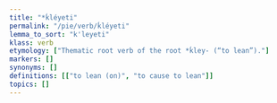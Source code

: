 ```yaml
---
title: "*ḱléyeti"
permalink: "/pie/verb/ḱléyeti"
lemma_to_sort: "k'leyeti"
klass: verb
etymology: ["Thematic root verb of the root *ḱley- (“to lean”)."]
markers: []
synonyms: []
definitions: [["to lean (on)", "to cause to lean"]]
topics: []
---
```

